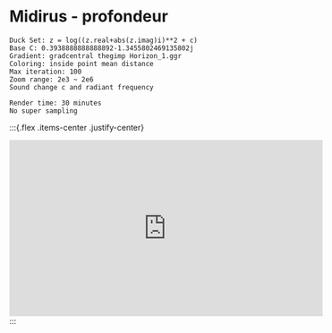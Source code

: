 # Midirus - profondeur

```
Duck Set: z = log((z.real+abs(z.imag)i)**2 + c)
Base C: 0.3938888888888892-1.3455802469135802j
Gradient: gradcentral thegimp Horizon_1.ggr
Coloring: inside point mean distance
Max iteration: 100
Zoom range: 2e3 ~ 2e6
Sound change c and radiant frequency

Render time: 30 minutes
No super sampling
```

:::{.flex .items-center .justify-center}
<iframe width="560" height="315" src="https://www.youtube.com/embed/H1mADYIQ5uc" title="YouTube video player" frameborder="0" allow="accelerometer; autoplay; clipboard-write; encrypted-media; gyroscope; picture-in-picture" allowfullscreen></iframe>
:::
